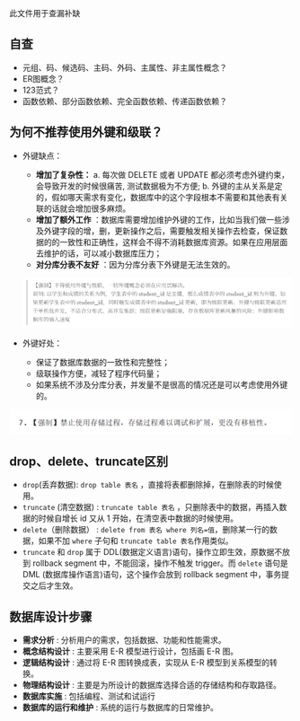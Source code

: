 此文件用于查漏补缺

## 自查

* 元组、码、候选码、主码、外码、主属性、非主属性概念？
* ER图概念？
* 123范式？
* 函数依赖、部分函数依赖、完全函数依赖、传递函数依赖？

## 为何不推荐使用外键和级联？

* 外键缺点：

  * **增加了复杂性：** a. 每次做 DELETE 或者 UPDATE 都必须考虑外键约束，会导致开发的时候很痛苦, 测试数据极为不方便; b. 外键的主从关系是定的，假如哪天需求有变化，数据库中的这个字段根本不需要和其他表有关联的话就会增加很多麻烦。
  * **增加了额外工作** ：数据库需要增加维护外键的工作，比如当我们做一些涉及外键字段的增，删，更新操作之后，需要触发相关操作去检查，保证数据的的一致性和正确性，这样会不得不消耗数据库资源。如果在应用层面去维护的话，可以减小数据库压力；
  * **对分库分表不友好** ：因为分库分表下外键是无法生效的。

  ![1760275076020](image/基础知识/1760275076020.png)
* 外键好处：

  * 保证了数据库数据的一致性和完整性；
  * 级联操作方便，减轻了程序代码量；
  * 如果系统不涉及分库分表，并发量不是很高的情况还是可以考虑使用外键的。

![1760275116756](image/基础知识/1760275116756.png)

## drop、delete、truncate区别

* `drop`(丢弃数据): `drop table 表名` ，直接将表都删除掉，在删除表的时候使用。
* `truncate` (清空数据) : `truncate table 表名` ，只删除表中的数据，再插入数据的时候自增长 id 又从 1 开始，在清空表中数据的时候使用。
* `delete`（删除数据） : `delete from 表名 where 列名=值`，删除某一行的数据，如果不加 `where` 子句和 `truncate table 表名`作用类似。
* `truncate` 和 `drop` 属于 DDL(数据定义语言)语句，操作立即生效，原数据不放到 rollback segment 中，不能回滚，操作不触发 trigger。而 `delete` 语句是 DML (数据库操作语言)语句，这个操作会放到 rollback segment 中，事务提交之后才生效。

## 数据库设计步骤

* **需求分析** : 分析用户的需求，包括数据、功能和性能需求。
* **概念结构设计** : 主要采用 E-R 模型进行设计，包括画 E-R 图。
* **逻辑结构设计** : 通过将 E-R 图转换成表，实现从 E-R 模型到关系模型的转换。
* **物理结构设计** : 主要是为所设计的数据库选择合适的存储结构和存取路径。
* **数据库实施** : 包括编程、测试和试运行
* **数据库的运行和维护** : 系统的运行与数据库的日常维护。
